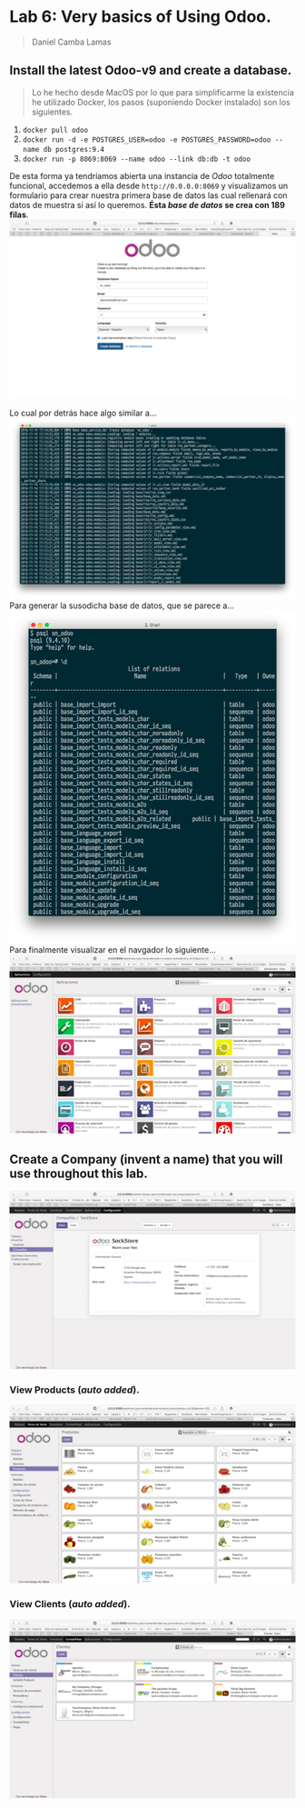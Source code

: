 # Lab 6: Very basics of Using Odoo.
> Daniel Camba Lamas

## Install the latest Odoo-v9 and create a database.

> Lo he hecho desde MacOS por lo que para simplificarme la existencia he utilizado Docker, los pasos (suponiendo Docker instalado) son los siguientes.

1. `docker pull odoo`
2. `docker run -d -e POSTGRES_USER=odoo -e POSTGRES_PASSWORD=odoo --name db postgres:9.4`
3. `docker run -p 8069:8069 --name odoo --link db:db -t odoo`

De esta forma ya tendríamos abierta una instancia de *Odoo* totalmente funcional, accedemos a ella desde `http://0.0.0.0:8069` y visualizamos un formulario para crear nuestra primera base de datos las cual rellenará con datos de muestra si así lo queremos. **Ésta _base de datos_ se crea con 189 filas**.
![Create](screenshots/Create.png)

Lo cual por detrás hace algo similar a...
![GenDB](screenshots/GenDB.png)
Para generar la susodicha base de datos, que se parece a...
![DBAuto](screenshots/DBAuto.png)
Para finalmente visualizar en el navgador lo siguiente...
![InitRender](screenshots/InitRender.png)

## Create a Company (invent a name) that you will use throughout this lab.
![Company](screenshots/Company.png)

### View Products (_auto added_).
![Prods](screenshots/Prods.png)

### View Clients (_auto added_). 
![Clients](screenshots/Clients.png)
